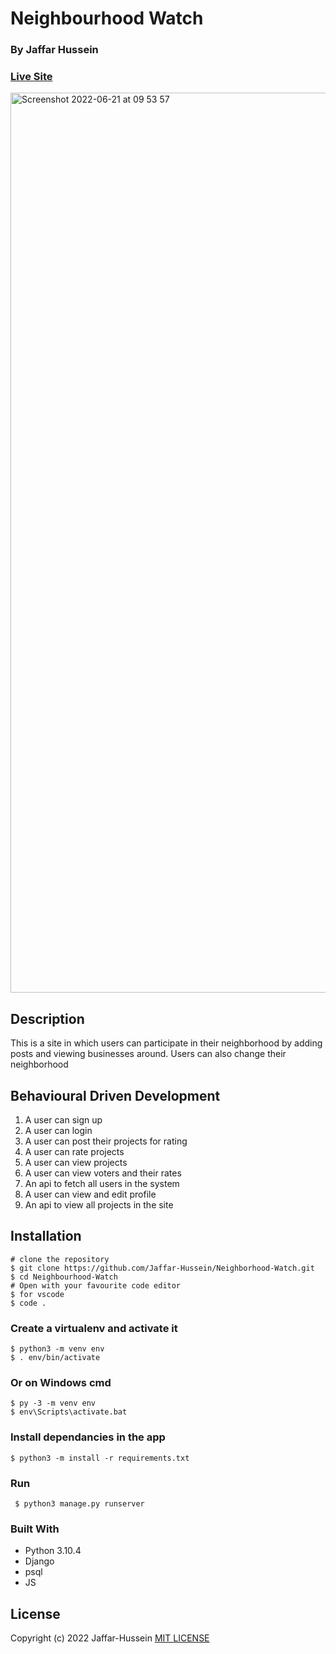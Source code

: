 #  Neighbourhood Watch
### By Jaffar Hussein
### [Live Site](https://watchneighbourhood.herokuapp.com/) 

<img width="1440" alt="Screenshot 2022-06-21 at 09 53 57" src="https://user-images.githubusercontent.com/36597096/174746656-858d6c5c-3fca-4e03-9062-684913a6dad7.png">


## Description 
This is a site in which users can participate in their neighborhood by adding posts and viewing businesses around. Users can also change their neighborhood
## Behavioural Driven Development
1. A user can sign up
2. A user can login
3. A user can post their projects for rating
4. A user can rate projects
5. A user can view projects
6. A user can view voters and their rates
7. An api to fetch all users in the system
8. A user can view and edit profile
9. An api to view all projects in the site

## Installation

    # clone the repository
    $ git clone https://github.com/Jaffar-Hussein/Neighborhood-Watch.git
    $ cd Neighbourhood-Watch
    # Open with your favourite code editor
    $ for vscode 
    $ code .
    
    
### Create a virtualenv and activate it

    $ python3 -m venv env
    $ . env/bin/activate

### Or on Windows cmd

    $ py -3 -m venv env
    $ env\Scripts\activate.bat

### Install dependancies in the app

    $ python3 -m install -r requirements.txt 
    
 ### Run 
 
     $ python3 manage.py runserver
     
 ### Built With
* Python 3.10.4
* Django
* psql
* JS

## License
Copyright (c) 2022 Jaffar-Hussein
[MIT LICENSE](https://github.com/Jaffar-Hussein/Neighborhood-Watch/blob/master/LICENSE)
